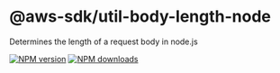 # @aws-sdk/util-body-length-node

Determines the length of a request body in node.js

[![NPM version](https://img.shields.io/npm/v/@aws-sdk/util-body-length-node.svg)](https://www.npmjs.com/package/@aws-sdk/util-body-length-node)
[![NPM downloads](https://img.shields.io/npm/dm/@aws-sdk/util-body-length-node.svg)](https://www.npmjs.com/package/@aws-sdk/util-body-length-node)
